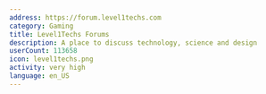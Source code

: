 ```yaml
---
address: https://forum.level1techs.com
category: Gaming
title: Level1Techs Forums
description: A place to discuss technology, science and design
userCount: 113658
icon: level1techs.png
activity: very high
language: en_US
---
```


